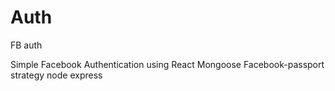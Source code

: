 # Auth

FB auth

Simple Facebook Authentication using React Mongoose Facebook-passport strategy node express
